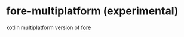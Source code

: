 # fore-multiplatform (experimental)
kotlin multiplatform version of [fore](https://erdo.github.io/android-fore/)
